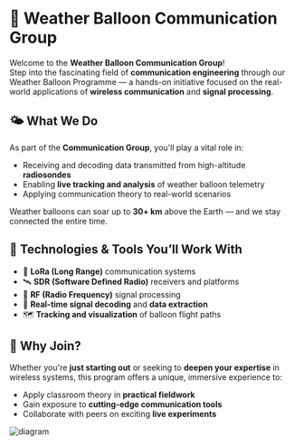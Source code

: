 # 📡 Weather Balloon Communication Group

Welcome to the **Weather Balloon Communication Group**!  
Step into the fascinating field of **communication engineering** through our Weather Balloon Programme — a hands-on initiative focused on the real-world applications of **wireless communication** and **signal processing**.

## 🌤️ What We Do

As part of the **Communication Group**, you'll play a vital role in:

- Receiving and decoding data transmitted from high-altitude **radiosondes**
- Enabling **live tracking and analysis** of weather balloon telemetry
- Applying communication theory to real-world scenarios

Weather balloons can soar up to **30+ km** above the Earth — and we stay connected the entire time.

## 🔧 Technologies & Tools You’ll Work With

- 📶 **LoRa (Long Range)** communication systems  
- 🛰️ **SDR (Software Defined Radio)** receivers and platforms  
- 📡 **RF (Radio Frequency)** signal processing  
- 🧠 **Real-time signal decoding** and **data extraction**  
- 🗺️ **Tracking and visualization** of balloon flight paths

## 🚀 Why Join?

Whether you're **just starting out** or seeking to **deepen your expertise** in wireless systems, this program offers a unique, immersive experience to:

- Apply classroom theory in **practical fieldwork**
- Gain exposure to **cutting-edge communication tools**
- Collaborate with peers on exciting **live experiments**

![diagram](https://github.com/user-attachments/assets/b6e1588f-3139-4146-869b-9f4e7db70827)
